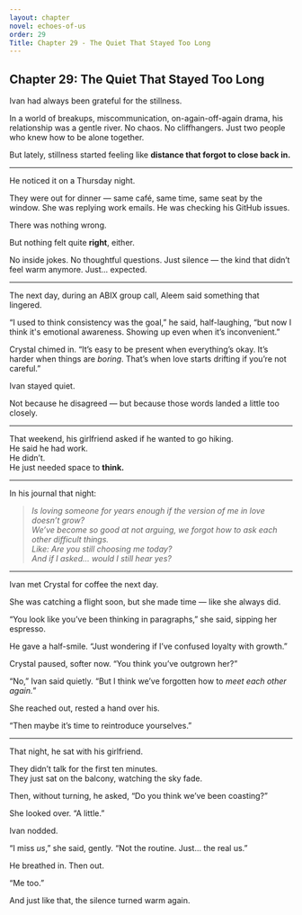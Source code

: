 ```yaml
---
layout: chapter
novel: echoes-of-us
order: 29
Title: Chapter 29 - The Quiet That Stayed Too Long
---
```


## Chapter 29: The Quiet That Stayed Too Long

Ivan had always been grateful for the stillness.

In a world of breakups, miscommunication, on-again-off-again drama, his relationship was a gentle river. No chaos. No cliffhangers. Just two people who knew how to be alone together.

But lately, stillness started feeling like **distance that forgot to close back in.**

---

He noticed it on a Thursday night.

They were out for dinner — same café, same time, same seat by the window. She was replying work emails. He was checking his GitHub issues.

There was nothing wrong.

But nothing felt quite **right**, either.

No inside jokes. No thoughtful questions. Just silence — the kind that didn’t feel warm anymore. Just... expected.

---

The next day, during an ABIX group call, Aleem said something that lingered.

“I used to think consistency was the goal,” he said, half-laughing, “but now I think it's emotional awareness. Showing up even when it’s inconvenient.”

Crystal chimed in. “It’s easy to be present when everything’s okay. It’s harder when things are *boring*. That’s when love starts drifting if you’re not careful.”

Ivan stayed quiet.

Not because he disagreed — but because those words landed a little too closely.

---

That weekend, his girlfriend asked if he wanted to go hiking.  
He said he had work.  
He didn’t.  
He just needed space to **think.**

---

In his journal that night:

> *Is loving someone for years enough if the version of me in love doesn’t grow?*  
> *We’ve become so good at not arguing, we forgot how to ask each other difficult things.*  
> *Like: Are you still choosing me today?*  
> *And if I asked... would I still hear yes?*

---

Ivan met Crystal for coffee the next day.

She was catching a flight soon, but she made time — like she always did.

“You look like you’ve been thinking in paragraphs,” she said, sipping her espresso.

He gave a half-smile. “Just wondering if I’ve confused loyalty with growth.”

Crystal paused, softer now. “You think you’ve outgrown her?”

“No,” Ivan said quietly. “But I think we’ve forgotten how to *meet each other again.*”

She reached out, rested a hand over his.

“Then maybe it’s time to reintroduce yourselves.”

---

That night, he sat with his girlfriend.

They didn’t talk for the first ten minutes.  
They just sat on the balcony, watching the sky fade.

Then, without turning, he asked, “Do you think we’ve been coasting?”

She looked over. “A little.”

Ivan nodded.

“I miss *us*,” she said, gently. “Not the routine. Just… the real us.”

He breathed in. Then out.

“Me too.”

And just like that, the silence turned warm again.